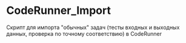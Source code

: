 # CodeRunner_Import

Скрипт для импорта "обычных" задач 
(тесты входных и выходных данных, проверка по точному соответствию) в CodeRunner

